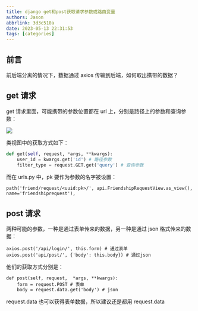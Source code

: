 ```yaml
---
title: django get和post获取请求参数或路由变量
authors: Jason
abbrlink: 3d3c510a
date: 2023-05-13 22:31:53
tags: [categories]
---
```


## 前言

前后端分离的情况下，数据通过 axios 传输到后端，如何取出携带的数据？

## get 请求

get 请求里面，可能携带的参数位置都在 url 上，分别是路径上的参数和查询参数：

![](https://cdn.jsdelivr.net/gh/li199-code/blog-imgs@main/16839892604181683989259695.png)

类视图中的获取方式如下：

```python
def get(self, request, *args, **kwargs):
    user_id = kwargs.get('id') # 路径参数
    filter_type = request.GET.get('query') # 查询参数
```

而在 urls.py 中，pk 要作为参数的名字被设置：

```
path('friend/request/<uuid:pk>/', api.FriendshipRequestView.as_view(), name='friendshiprequest'),
```

## post 请求

两种可能的参数，一种是通过表单传来的数据，另一种是通过 json 格式传来的数据：

```
axios.post('/api/login/', this.form) # 通过表单
axios.post('api/post/', {'body': this.body}) # 通过json
```

他们的获取方式分别是：

```
def post(self, request,  *args, **kwargs):
    form = request.POST # 表单
    body = request.data.get('body') # json

```

request.data 也可以获得表单数据，所以建议还是都用 request.data
